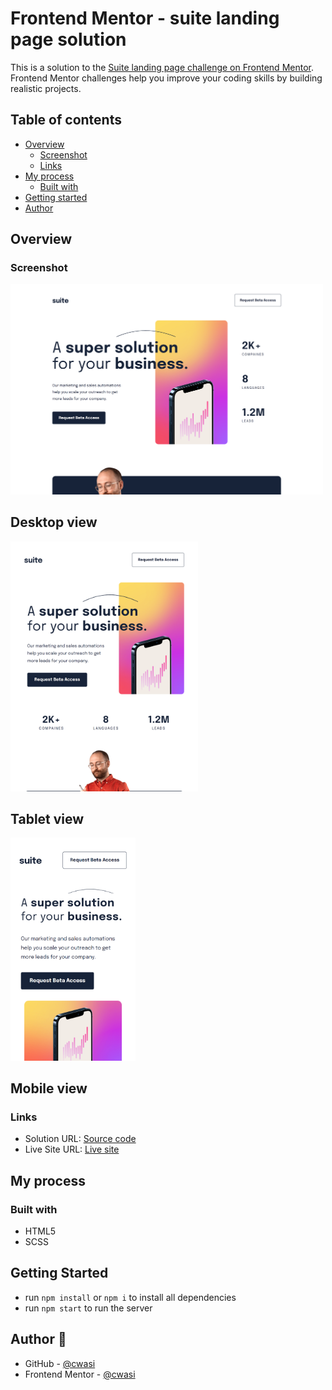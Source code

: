 # Frontend Mentor -  suite landing page solution

This is a solution to the [Suite landing page challenge on Frontend Mentor](https://www.frontendmentor.io/challenges/suite-landing-page-tj_eaU-Ra). Frontend Mentor challenges help you improve your coding skills by building realistic projects. 

## Table of contents

- [Overview](#overview)
  - [Screenshot](#screenshot)
  - [Links](#links)
- [My process](#my-process)
  - [Built with](#built-with)
- [Getting started](#getting-started)
- [Author](#author)

## Overview

### Screenshot

<img src="./screenshots/Desktop-view.png" width=500>

## Desktop view

<img src="./screenshots/Tablet-view.png" width=300>

## Tablet view

<img src="./screenshots/Mobile-view.png" width=200>

## Mobile view

### Links

- Solution URL: [Source code](https://github.com/cwasi/suite-landing-page)
- Live Site URL: [Live site](https://cwasi-suite-landing-page.netlify.app/)

## My process

### Built with

- HTML5 
- SCSS

## Getting Started

- run `npm install` or `npm i` to install all dependencies
- run `npm start` to run the server

## Author 👦
- GitHub - [@cwasi](https://github.com/cwasi)
- Frontend Mentor - [@cwasi](https://www.frontendmentor.io/profile/cwasi)
